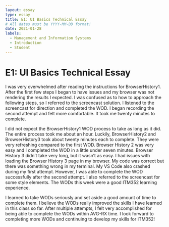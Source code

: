 ```yaml
---
layout: essay
type: essay
title: E1: UI Basics Technical Essay
# All dates must be YYYY-MM-DD format!
date: 2021-01-28
labels:
  - Management and Information Systems
  - Introduction
  - Student
---
```

# E1: UI Basics Technical Essay
<p>I was very overwhelmed after reading the instructions for BrowserHistory1. After the first few steps I began to have issues and my browser was not rendering the results I expected. I was confused as to how to approach the following steps, so I referred to the screencast solution. I listened to the screencast for direction and completed the WOD. I began recording the second attempt and felt more comfortable. It took me twenty minutes to complete.</p>
<p>I did not expect the BrowserHistory1 WOD process to take as long as it did. The entire process took me about an hour. Luckily, BrowserHistory2 and BrowserHistory3 took about twenty minutes each to complete. They were very refreshing compared to the first WOD. Browser History 2 was very easy and I completed the WOD in a little under seven minutes. Browser History 3 didn’t take very long, but it wasn’t as easy. I had issues with loading the Browser History 3 page in my browser. My code was correct but there was something wrong in my terminal. My VS Code also crashed during my first attempt. However, I was able to complete the WOD successfully after the second attempt. I also referred to the screencast for some style elements. The WODs this week were a good ITM352 learning experience.</p>
<p>I learned to take WODs seriously and set aside a good amount of time to complete them. I believe the WODs really improved the skills I have learned in this class so far. After multiple attempts, I felt very accomplished for being able to complete the WODs within AVG-RX time. I look forward to completing more WODs and continuing to develop my skills for ITM352!</p>
